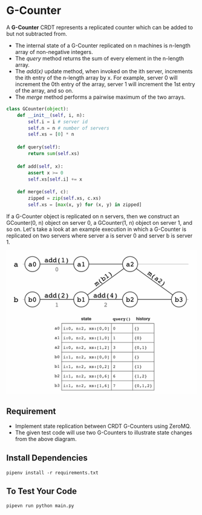 # G-Counter

A __G-Counter__ CRDT represents a replicated counter which can be added to but not subtracted from.

* The internal state of a G-Counter replicated on n machines is n-length array of non-negative integers.
* The _query_ method returns the sum of every element in the n-length array.
* The _add(x)_ update method, when invoked on the ith server, increments the ith entry of the n-length array by x. For example, server 0 will increment the 0th entry of the array, server 1 will increment the 1st entry of the array, and so on.
* The _merge_ method performs a pairwise maximum of the two arrays.

```python
class GCounter(object):
    def __init__(self, i, n):
        self.i = i # server id
        self.n = n # number of servers
        self.xs = [0] * n

    def query(self):
        return sum(self.xs)

    def add(self, x):
        assert x >= 0
        self.xs[self.i] += x

    def merge(self, c):
        zipped = zip(self.xs, c.xs)
        self.xs = [max(x, y) for (x, y) in zipped]
```

If a G-Counter object is replicated on n servers, then we construct an GCounter(0, n) object on server 0, a GCounter(1, n) object on server 1, and so on. Let's take a look at an example execution in which a G-Counter is replicated on two servers where server a is server 0 and server b is server 1.

![](./state-diagram.png)


## Requirement

* Implement state replication between CRDT G-Counters using ZeroMQ.
* The given test code will use two G-Counters to illustrate state changes from the above diagram.

## Install Dependencies

```
pipenv install -r requirements.txt
```

## To Test Your Code

```
pipevn run python main.py
```



